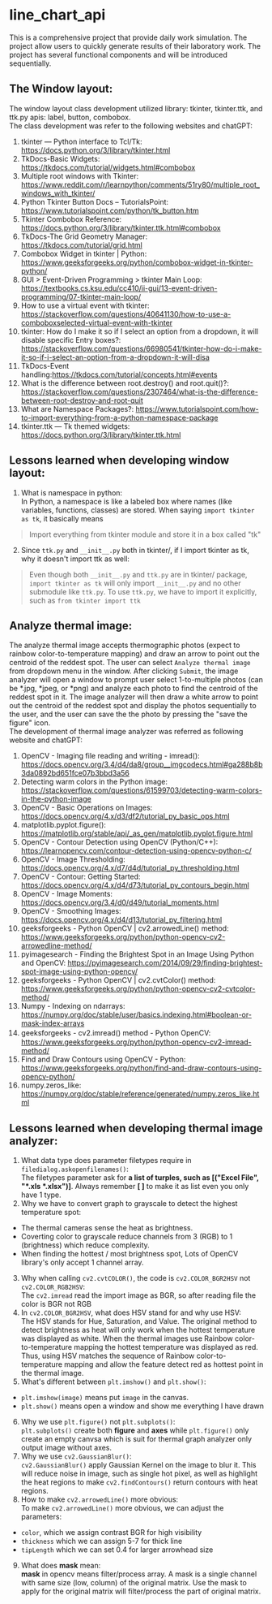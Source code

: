 # line_chart_api <br >
This is a comprehensive project that provide daily work simulation. The project allow users to quickly generate results of their laboratory work. The project has several functional components and will be introduced sequentially. <br >

## The Window layout:
The window layout class development utilized library: tkinter, tkinter.ttk, and ttk.py apis: label, button, combobox.<br >
The class development was refer to the following websites and chatGPT: <br >
1. tkinter — Python interface to Tcl/Tk: https://docs.python.org/3/library/tkinter.html<br >
2. TkDocs-Basic Widgets: https://tkdocs.com/tutorial/widgets.html#combobox<br >
3. Multiple root windows with Tkinter: https://www.reddit.com/r/learnpython/comments/51ry80/multiple_root_windows_with_tkinter/<br >
4. Python Tkinter Button Docs – TutorialsPoint: https://www.tutorialspoint.com/python/tk_button.htm<br >
5. Tkinter Combobox Reference: https://docs.python.org/3/library/tkinter.ttk.html#combobox<br >
6. TkDocs-The Grid Geometry Manager: https://tkdocs.com/tutorial/grid.html<br >
7. Combobox Widget in tkinter | Python: https://www.geeksforgeeks.org/python/combobox-widget-in-tkinter-python/<br >
8. GUI > Event-Driven Programming > tkinter Main Loop: https://textbooks.cs.ksu.edu/cc410/ii-gui/13-event-driven-programming/07-tkinter-main-loop/<br >
9. How to use a <ComboboxSelected> virtual event with tkinter: https://stackoverflow.com/questions/40641130/how-to-use-a-comboboxselected-virtual-event-with-tkinter <br >
10. tkinter: How do I make it so if I select an option from a dropdown, it will disable specific Entry boxes?: https://stackoverflow.com/questions/66980541/tkinter-how-do-i-make-it-so-if-i-select-an-option-from-a-dropdown-it-will-disa<br >
11. TkDocs-Event handling:https://tkdocs.com/tutorial/concepts.html#events<br >
12. What is the difference between root.destroy() and root.quit()?: https://stackoverflow.com/questions/2307464/what-is-the-difference-between-root-destroy-and-root-quit<br >
13. What are Namespace Packages?: https://www.tutorialspoint.com/how-to-import-everything-from-a-python-namespace-package <br >
14. tkinter.ttk — Tk themed widgets: https://docs.python.org/3/library/tkinter.ttk.html<br >

## Lessons learned when developing window layout:<br >
1. What is namespace in python: <br >
In Python, a namespace is like a labeled box where names (like variables, functions, classes) are stored. When saying `import tkinter as tk`, it basically means <br >
> Import everything from tkinter module and store it in a box called "tk" <br >

2. Since `ttk.py` and `__init__.py` both in tkinter/, if I import tkinter as tk, why it doesn't import ttk as well: <br >
> Even though both `__init__.py` and `ttk.py` are in tkinter/ package, `import tkinter as tk` will only import `__init__.py` and no other submodule like `ttk.py`. To use `ttk.py`, we have to import it explicitly, such as `from tkinter import ttk`<br >

## Analyze thermal image:<br >
The analyze thermal image accepts thermographic photos (expect to rainbow color-to-temperature mapping) and draw an arrow to point out the centroid of the reddest spot. The user can select `Analyze thermal image` from dropdown menu in the window. After clicking `Submit`, the image analyzer will open a window to prompt user select 1-to-multiple photos (can be *.jpg, *jpeg, or *png) and analyze each photo to find the centroid of the reddest spot in it. The image analyzer will then draw a white arrow to point out the centroid of the reddest spot and display the photos sequentially to the user, and the user can save the the photo by pressing the "save the figure" icon.<br >
The development of thermal image analyzer was referred as following website and chatGPT:<br >
1. OpenCV - Imaging file reading and writing - imread(): https://docs.opencv.org/3.4/d4/da8/group__imgcodecs.html#ga288b8b3da0892bd651fce07b3bbd3a56 <br >
2. Detecting warm colors in the Python image: https://stackoverflow.com/questions/61599703/detecting-warm-colors-in-the-python-image<br >
3. OpenCV - Basic Operations on Images: https://docs.opencv.org/4.x/d3/df2/tutorial_py_basic_ops.html<br >
4. matplotlib.pyplot.figure(): https://matplotlib.org/stable/api/_as_gen/matplotlib.pyplot.figure.html<br >
5. OpenCV - Contour Detection using OpenCV (Python/C++): https://learnopencv.com/contour-detection-using-opencv-python-c/<br >
6. OpenCV - Image Thresholding: https://docs.opencv.org/4.x/d7/d4d/tutorial_py_thresholding.html
7. OpenCV - Contour: Getting Started: https://docs.opencv.org/4.x/d4/d73/tutorial_py_contours_begin.html<br >
8. OpenCV - Image Moments: https://docs.opencv.org/3.4/d0/d49/tutorial_moments.html<br >
9. OpenCV - Smoothing Images: https://docs.opencv.org/4.x/d4/d13/tutorial_py_filtering.html<bt >
10. geeksforgeeks - Python OpenCV | cv2.arrowedLine() method: https://www.geeksforgeeks.org/python/python-opencv-cv2-arrowedline-method/<br >
11. pyimagesearch - Finding the Brightest Spot in an Image Using Python and OpenCV: https://pyimagesearch.com/2014/09/29/finding-brightest-spot-image-using-python-opencv/<br >
12. geeksforgeeks - Python OpenCV | cv2.cvtColor() method: https://www.geeksforgeeks.org/python/python-opencv-cv2-cvtcolor-method/<br >
13. Numpy - Indexing on ndarrays: https://numpy.org/doc/stable/user/basics.indexing.html#boolean-or-mask-index-arrays<br >
14. geeksforgeeks - cv2.imread() method - Python OpenCV:　https://www.geeksforgeeks.org/python/python-opencv-cv2-imread-method/<br >
15. Find and Draw Contours using OpenCV - Python: https://www.geeksforgeeks.org/python/find-and-draw-contours-using-opencv-python/<br >
16. numpy.zeros_like: https://numpy.org/doc/stable/reference/generated/numpy.zeros_like.html<br >

## Lessons learned when developing thermal image analyzer:<br >
1. What data type does parameter filetypes require in `filedialog.askopenfilenames()`:<br >
The filetypes parameter ask for **a list of turples, such as [("Excel File", "*.xls *.xlsx")]**. Always remember **[ ]** to make it as list even you only have 1 type.<br >
2. Why we have to convert graph to grayscale to detect the highest temperature spot:<br >
- The thermal cameras sense the heat as brightness.
- Coverting color to grayscale reduce channels from 3 (RGB) to 1 (brightness) which reduce complexity.
- When finding the hottest / most brightness spot, Lots of OpenCV library's only accept 1 channel array.
3. Why when calling `cv2.cvtCOLOR()`, the code is `cv2.COLOR_BGR2HSV` not `cv2.COLOR_RGB2HSV`:<br >
The `cv2.imread` read the import image as BGR, so after reading file the color is BGR not RGB<br >
4. In `cv2.COLOR_BGR2HSV`, what does HSV stand for and why use HSV: <br >
The HSV stands for Hue, Saturation, and Value. The original method to detect brightness as heat will only work when the hottest temperature was displayed as white. When the thermal images use Rainbow color-to-temperature mapping the hottest temperature was displayed as red. Thus, using HSV matches the sequence of Rainbow color-to-temperature mapping and allow the feature detect red as hottest point in the thermal image.
5. What's different between `plt.imshow()` and `plt.show()`:<br >
- `plt.imshow(image)` means put `image` in the canvas.<br >
- `plt.show()` means open a window and show me everything I have drawn<br >
6. Why we use `plt.figure()` not `plt.subplots()`:<br >
`plt.subplots()` create both **figure** and **axes** while `plt.figure()` only create an empty canvsa which is suit for thermal graph analyzer only output image without axes.<br >
7. Why we use `cv2.GaussianBlur()`: <br >
`cv2.GaussianBlur()` apply Gaussian Kernel on the image to blur it. This will reduce noise in image, such as single hot pixel, as well as highlight the heat regions to make `cv2.findContours()` return contours with heat regions.<br >
8. How to make `cv2.arrowedLine()` more obvious:<br >
To make `cv2.arrowedLine()` more obvious, we can adjust the parameters:
- `color`, which we assign contrast BGR for high visibility <br >
- `thickness` which we can assign 5-7 for thick line<br >
- `tipLength` which we can set 0.4 for larger arrowhead size<br >
9. What does **mask** mean: <br >
**mask** in opencv means filter/process array. A mask is a single channel with same size (low, column) of the original matrix. Use the mask to apply for the original matrix will filter/process the part of original matrix.<br >
